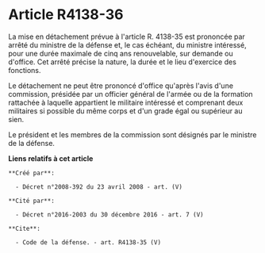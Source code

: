 # Article R4138-36

La mise en détachement prévue à l'article R. 4138-35 est prononcée par arrêté du ministre de la défense et, le cas échéant,
du ministre intéressé, pour une durée maximale de cinq ans renouvelable, sur demande ou d'office. Cet arrêté précise la
nature, la durée et le lieu d'exercice des fonctions. 

Le détachement ne peut être prononcé d'office qu'après l'avis d'une commission, présidée par un officier général de l'armée
ou de la formation rattachée à laquelle appartient le militaire intéressé et comprenant deux militaires si possible du même
corps et d'un grade égal ou supérieur au sien. 

Le président et les membres de la commission sont désignés par le ministre de la défense.

**Liens relatifs à cet article**

	**Créé par**:

	  - Décret n°2008-392 du 23 avril 2008 - art. (V)

	**Cité par**:

	  - Décret n°2016-2003 du 30 décembre 2016 - art. 7 (V)

	**Cite**:

	  - Code de la défense. - art. R4138-35 (V)
